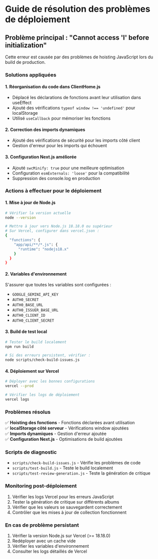 # Guide de résolution des problèmes de déploiement

## Problème principal : "Cannot access 'I' before initialization"

Cette erreur est causée par des problèmes de hoisting JavaScript lors du build de production.

### Solutions appliquées

#### 1. **Réorganisation du code dans ClientHome.js**
- Déplacé les déclarations de fonctions avant leur utilisation dans useEffect
- Ajouté des vérifications `typeof window !== 'undefined'` pour localStorage
- Utilisé `useCallback` pour mémoriser les fonctions

#### 2. **Correction des imports dynamiques**
- Ajouté des vérifications de sécurité pour les imports côté client
- Gestion d'erreur pour les imports qui échouent

#### 3. **Configuration Next.js améliorée**
- Ajouté `swcMinify: true` pour une meilleure optimisation
- Configuration `esmExternals: 'loose'` pour la compatibilité
- Suppression des console.log en production

### Actions à effectuer pour le déploiement

#### 1. **Mise à jour de Node.js**
```bash
# Vérifier la version actuelle
node --version

# Mettre à jour vers Node.js 18.18.0 ou supérieur
# Sur Vercel, configurer dans vercel.json :
{
  "functions": {
    "app/api/**/*.js": {
      "runtime": "nodejs18.x"
    }
  }
}
```

#### 2. **Variables d'environnement**
S'assurer que toutes les variables sont configurées :
- `GOOGLE_GEMINI_API_KEY`
- `AUTH0_SECRET`
- `AUTH0_BASE_URL`
- `AUTH0_ISSUER_BASE_URL`
- `AUTH0_CLIENT_ID`
- `AUTH0_CLIENT_SECRET`

#### 3. **Build de test local**
```bash
# Tester le build localement
npm run build

# Si des erreurs persistent, vérifier :
node scripts/check-build-issues.js
```

#### 4. **Déploiement sur Vercel**
```bash
# Déployer avec les bonnes configurations
vercel --prod

# Vérifier les logs de déploiement
vercel logs
```

### Problèmes résolus

✅ **Hoisting des fonctions** - Fonctions déclarées avant utilisation  
✅ **localStorage côté serveur** - Vérifications window ajoutées  
✅ **Imports dynamiques** - Gestion d'erreur ajoutée  
✅ **Configuration Next.js** - Optimisations de build ajoutées  

### Scripts de diagnostic

- `scripts/check-build-issues.js` - Vérifie les problèmes de code
- `scripts/test-build.js` - Teste le build localement
- `scripts/test-review-generation.js` - Teste la génération de critique

### Monitoring post-déploiement

1. Vérifier les logs Vercel pour les erreurs JavaScript
2. Tester la génération de critique sur différents albums
3. Vérifier que les valeurs se sauvegardent correctement
4. Contrôler que les mises à jour de collection fonctionnent

### En cas de problème persistant

1. Vérifier la version Node.js sur Vercel (>= 18.18.0)
2. Redéployer avec un cache vide
3. Vérifier les variables d'environnement
4. Consulter les logs détaillés de Vercel
